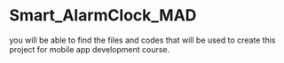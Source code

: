 # Smart_AlarmClock_MAD
you will be able to find the files and codes that will be used to create this project for mobile app development course.
